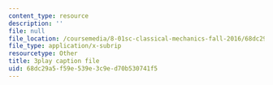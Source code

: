 ```yaml
---
content_type: resource
description: ''
file: null
file_location: /coursemedia/8-01sc-classical-mechanics-fall-2016/68dc29a5f59e539e3c9ed70b530741f5_efH7pq9YVQw.srt
file_type: application/x-subrip
resourcetype: Other
title: 3play caption file
uid: 68dc29a5-f59e-539e-3c9e-d70b530741f5
---
```

